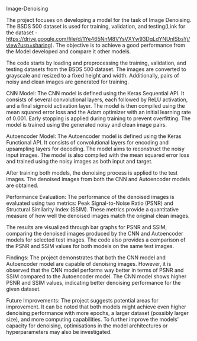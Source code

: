 Image-Denoising

The project focuses on developing a model for the task of Image Denoising. The BSDS 500 dataset is used for training, validation, and testing(Link for the dataset - https://drive.google.com/file/d/1Ye465NnM8VYsVXYw93DqLdYNUnISbsYj/view?usp=sharing). The objective is to achieve a good  performance from the  Model developed and compare it other models.

The code starts by loading and preprocessing the training, validation, and testing datasets from the BSDS 500 dataset. The images are converted to grayscale and resized to a fixed height and width. Additionally, pairs of noisy and clean images are generated for training.

CNN Model:
The CNN model is defined using the Keras Sequential API. It consists of several convolutional layers, each followed by ReLU activation, and a final sigmoid activation layer. The model is then compiled using the mean squared error loss and the Adam optimizer with an initial learning rate of 0.001. Early stopping is applied during training to prevent overfitting. The model is trained using the generated noisy and clean image pairs.

Autoencoder Model:
The Autoencoder model is defined using the Keras Functional API. It consists of convolutional layers for encoding and upsampling layers for decoding. The model aims to reconstruct the noisy input images. The model is also compiled with the mean squared error loss and trained using the noisy images as both input and target.

After training both models, the denoising process is applied to the test images. The denoised images from both the CNN and Autoencoder models are obtained.

Performance Evaluation:
The performance of the denoised images is evaluated using two metrics: Peak Signal-to-Noise Ratio (PSNR) and Structural Similarity Index (SSIM). These metrics provide a quantitative measure of how well the denoised images match the original clean images.

The results are visualized through bar graphs for PSNR and SSIM, comparing the denoised images produced by the CNN and Autoencoder models for selected test images. The code also provides a comparison of the PSNR and SSIM values for both models on the same test images.

Findings:
The project demonstrates that both the CNN model and Autoencoder model are capable of denoising images. However, it is observed that the CNN model performs way better in terms of PSNR and SSIM compared to the Autoencoder model. The CNN model shows higher PSNR and SSIM values, indicating better denoising performance for the given dataset.

Future Improvements:
The project suggests potential areas for improvement. It can be noted that both models might achieve even higher denoising performance with more epochs, a larger dataset (possibly larger size), and more computing capabilities. To further improve the models' capacity for denoising, optimisations in the model architectures or hyperparameters may also be investigated.
